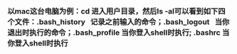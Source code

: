 ### 以mac这台电脑为例：cd 进入用户目录，然后ls -al可以看到如下四个文件：.bash_history   记录之前输入的命令；.bash_logout    当你退出时执行的命令；.bash_profile   当你登入shell时执行; .bashrc  当你登入shell时执行
